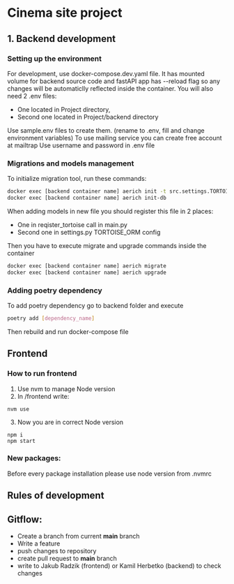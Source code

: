 # Cinema site project

## 1. Backend development

### Setting up the environment

For development, use docker-compose.dev.yaml file. It has mounted volume for backend source code and fastAPI app has --reload flag so any changes will be automaticlly reflected inside the container.
You will also need 2 .env files:
- One located in Project directory,
- Second one located in Project/backend directory

Use sample.env files to create them. (rename to .env, fill and change environment variables)
To use mailing service you can create free account at mailtrap
Use username and password in .env file

### Migrations and models management

To initialize migration tool, run these commands:
```bash
docker exec [backend container name] aerich init -t src.settings.TORTOISE_ORM
docker exec [backend container name] aerich init-db
```

When adding models in new file you should register this file in 2 places:
- One in reqister_tortoise call in main.py
- Second one in settings.py TORTOISE_ORM config

Then you have to execute migrate and upgrade commands inside the container
```bash
docker exec [backend container name] aerich migrate
docker exec [backend container name] aerich upgrade
```

### Adding poetry dependency

To add poetry dependency go to backend folder and execute
```bash
poetry add [dependency_name]
```
Then rebuild and run docker-compose file

## Frontend

### How to run frontend

1. Use nvm to manage Node version
2. In /frontend write:

```
nvm use
```

3. Now you are in correct Node version

```
npm i
npm start
```

### New packages:

Before every package installation please use node version from .nvmrc

## Rules of development

## Gitflow:

- Create a branch from current **main** branch
- Write a feature
- push changes to repository
- create pull request to **main** branch
- write to Jakub Radzik (frontend) or Kamil Herbetko (backend) to check changes
